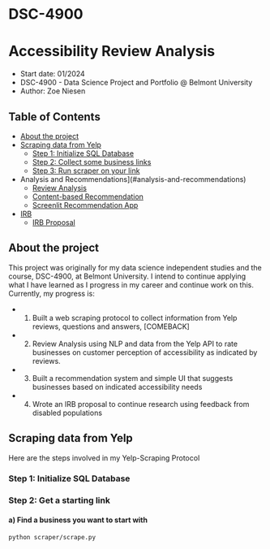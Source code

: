 # DSC-4900
# Accessibility Review Analysis
  - Start date: 01/2024
  - DSC-4900 - Data Science Project and Portfolio @ Belmont University
  - Author: Zoe Niesen

Table of Contents
---
   * [About the project](#about-the-project)
   * [Scraping data from Yelp](#scraping-data-from-yelp)
      * [Step 1: Initialize SQL Database](#step-1-initialize-sql-database)
      * [Step 2: Collect some business links](#step-2-collect-some-business-links) 
      * [Step 3: Run scraper on your link](#step-3-run-scraper-on-your-link)
   * Analysis and Recommendations](#analysis-and-recommendations)
      * [Review Analysis](#review-analysis)
      * [Content-based Recommendation](#content-based-recommendation)
      * [Screenlit Recommendation App](#screenlit-recommendation-app)
   * [IRB](#irb)
      * [IRB Proposal](#irb-proposal)


## About the project
This project was originally for my data science independent studies and the course, DSC-4900, at Belmont University. I intend to continue applying what I have learned as I progress in my career and continue work on this. Currently, my progress is:
 - 1. Built a web scraping protocol to collect information from Yelp reviews, questions and answers, [COMEBACK]
 - 2. Review Analysis using NLP and data from the Yelp API to rate businesses on customer perception of accessibility as indicated by reviews.
 - 3. Built a recommendation system and simple UI that suggests businesses based on indicated accessibility needs
 - 4. Wrote an IRB proposal to continue research using feedback from disabled populations

 
## Scraping data from Yelp
Here are the steps involved in my Yelp-Scraping Protocol

### Step 1: Initialize SQL Database

### Step 2: Get a starting link

#### a) Find a business you want to start with 
```
python scraper/scrape.py
```
